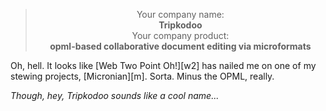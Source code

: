 <blockquote cite="http://andrewwooldridge.com/myapps/webtwopointoh.html"><div style="text-align: center">Your company name:<br /><b>Tripkodoo</b><br />Your company product:<br /><b>opml-based collaborative document editing via microformats</b></div></blockquote>
Oh, hell.  It looks like [Web Two Point Oh!][w2] has nailed me on one of my stewing projects, [Micronian][m].  Sorta.  Minus the OPML, really.

*Though, hey, Tripkodoo sounds like a cool name...*

[w2]: http://andrewwooldridge.com/myapps/webtwopointoh.html
[m]: http://decafbad.com/trac/wiki/Micronian

<!-- tags: silly web20 microformats projects -->

